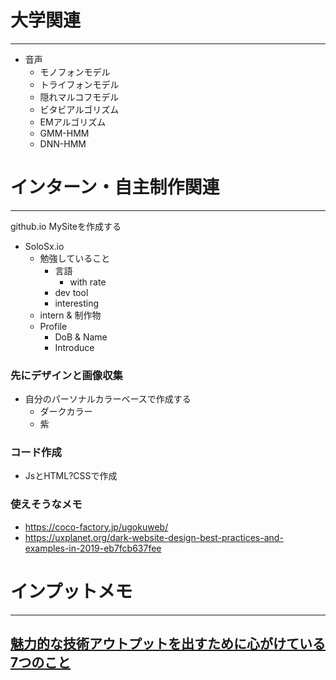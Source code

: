# 大学関連
* * *
- 音声
  - モノフォンモデル
  - トライフォンモデル
  - 隠れマルコフモデル
  - ビタビアルゴリズム
  - EMアルゴリズム
  - GMM-HMM
  - DNN-HMM
  
# インターン・自主制作関連
* * *
github.io MySiteを作成する
- SoloSx.io
  - 勉強していること
      - 言語
        - with rate
      - dev tool
      - interesting
  - intern & 制作物
  - Profile
    - DoB & Name
    - Introduce
### 先にデザインと画像収集
- 自分のパーソナルカラーベースで作成する
  - ダークカラー
  - 紫

### コード作成
- JsとHTML?CSSで作成

### 使えそうなメモ
- https://coco-factory.jp/ugokuweb/
- https://uxplanet.org/dark-website-design-best-practices-and-examples-in-2019-eb7fcb637fee

# インプットメモ
* * *
[魅力的な技術アウトプットを出すために心がけている7つのこと](https://note.com/shinyorke/n/n4daf30cbc653)
- 
